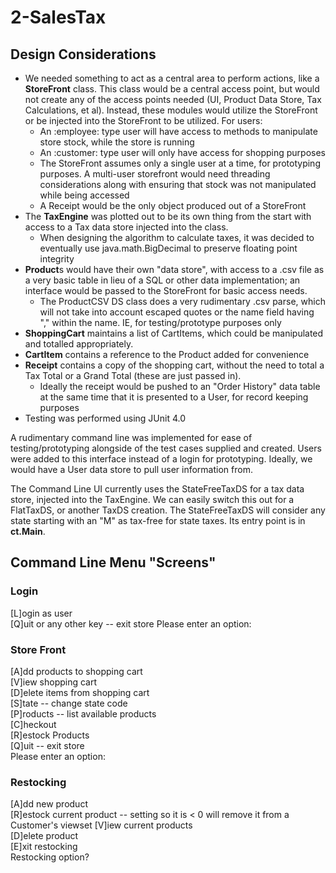 # 2-SalesTax  
## Design Considerations   
* We needed something to act as a central area to perform actions, like a **StoreFront** class.  This class would be a central access point, but would not create any of the access points needed (UI, Product Data Store, Tax Calculations, et al).  Instead, these modules would utilize the StoreFront or be injected into the StoreFront to be utilized.  For users:
  * An :employee: type user will have access to methods to manipulate store stock, while the store is running
  * An :customer: type user will only have access for shopping purposes
  * The StoreFront assumes only a single user at a time, for prototyping purposes.  A multi-user storefront would need threading considerations along with ensuring that stock was not manipulated while being accessed
  * A Receipt would be the only object produced out of a StoreFront
* The **TaxEngine** was plotted out to be its own thing from the start with access to a Tax data store injected into the class.  
  * When designing the algorithm to calculate taxes, it was decided to eventually use java.math.BigDecimal to preserve floating point integrity 
* **Product**s would have their own "data store", with access to a .csv file as a very basic table in lieu of a SQL or other data implementation; an interface would be passed to the StoreFront for basic access needs.
  * The ProductCSV DS class does a very rudimentary .csv parse, which will not take into account escaped quotes or the name field having "," within the name.  IE, for testing/prototype purposes only
* **ShoppingCart** maintains a list of CartItems, which could be manipulated and totalled appropriately.
* **CartItem** contains a reference to the Product added for convenience
* **Receipt** contains a copy of the shopping cart, without the need to total a Tax Total or a Grand Total (these are just passed in). 
  * Ideally the receipt would be pushed to an "Order History" data table at the same time that it is presented to a User, for record keeping purposes
* Testing was performed using JUnit 4.0

A rudimentary command line was implemented for ease of testing/prototyping alongside of the test cases supplied and created.  Users were added to this interface instead of a login for prototyping.  Ideally, we would have a User data store to pull user information from.  

The Command Line UI currently uses the StateFreeTaxDS for a tax data store, injected into the TaxEngine.  We can easily switch this out for a FlatTaxDS, or another TaxDS creation.  The StateFreeTaxDS will consider any state starting with an "M" as tax-free for state taxes.  Its entry point is in **ct.Main**.

## Command Line Menu "Screens"
### Login
[L]ogin as user  
[Q]uit or any other key -- exit store
Please enter an option: 

### Store Front
[A]dd products to shopping cart  
[V]iew shopping cart  
[D]elete items from shopping cart  
[S]tate -- change state code  
[P]roducts -- list available products  
[C]heckout  
[R]estock Products  
[Q]uit -- exit store  
Please enter an option:  

### Restocking 
[A]dd new product  
[R]estock current product  -- setting so it is < 0 will remove it from a Customer's viewset
[V]iew current products  
[D]elete product  
[E]xit restocking  
Restocking option?  

